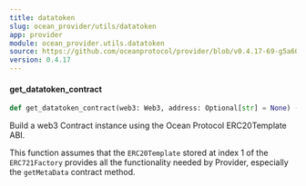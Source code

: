 ```yaml
---
title: datatoken
slug: ocean_provider/utils/datatoken
app: provider
module: ocean_provider.utils.datatoken
source: https://github.com/oceanprotocol/provider/blob/v0.4.17-69-g5a60369/ocean_provider/utils/datatoken.py
version: 0.4.17
---
```

#### get\_datatoken\_contract

```python
def get_datatoken_contract(web3: Web3, address: Optional[str] = None) -> Contract
```

Build a web3 Contract instance using the Ocean Protocol ERC20Template ABI.

This function assumes that the `ERC20Template` stored at index 1 of the
`ERC721Factory` provides all the functionality needed by Provider,
especially the `getMetaData` contract method.

